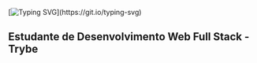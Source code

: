 [![Typing SVG](https://readme-typing-svg.demolab.com/?lines=Olá%20!!👋+tudo+bão+demais%20?;Sou+Rafael+Donizete+de+Aaguiar,Estudo+Desenvolvimento+Web+Full+Stack+na+Ttybe;Seja+Bem+Vindo!!)](https://git.io/typing-svg)

## Estudante de Desenvolvimento Web Full Stack - Trybe 
